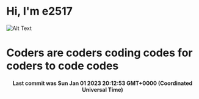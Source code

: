 # Hi, I'm e2517

![Alt Text](https://github.com/E2517/e2517/blob/master/images/background.gif)

# Coders are coders coding codes for coders to code codes

<h4 align="center">Last commit was Sun Jan 01 2023 20:12:53 GMT+0000 (Coordinated Universal Time)</h4>
